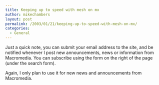 ```yaml
---
title: Keeping up to speed with mesh on mx
author: mikechambers
layout: post
permalink: /2003/01/21/keeping-up-to-speed-with-mesh-on-mx/
categories:
  - General
---
```



Just a quick note, you can submit your email address to the site, and be notified whenever I post new announcements, news or information from Macromedia. You can subscribe using the form on the right of the page (under the search form).

<!--[if IE]>You can also use this link to <A HREF="#" onClick="this.style.behavior='url(#default#homepage)'; this.setHomePage('http://www.macromedia.com/go/blog_mchambers/');">set mesh on mx as your homepage</a>.<![endif]-->

Again, I only plan to use it for new news and announcements from Macromedia.